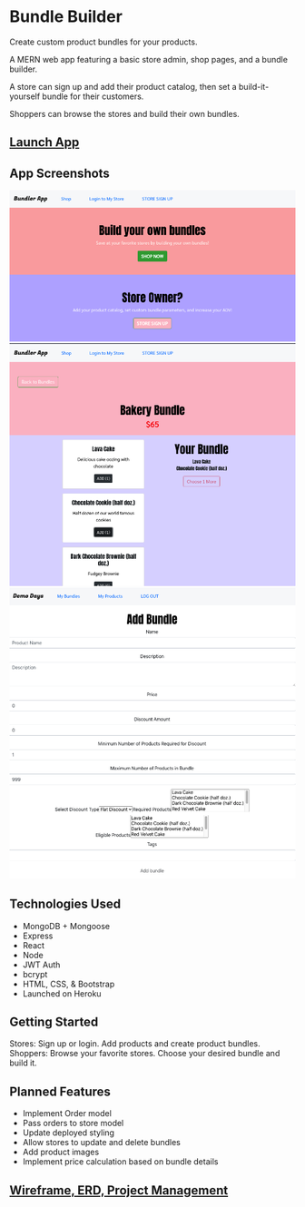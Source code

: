 # Bundle Builder

Create custom product bundles for your products.

A MERN web app featuring a basic store admin, shop pages, and a bundle builder.

A store can sign up and add their product catalog, then set a build-it-yourself bundle for their customers.

Shoppers can browse the stores and build their own bundles.

## [Launch App](https://product-bundle-builder.herokuapp.com/shop/demobakery/bundles/Bakery%20Bundle%20Trio)

## App Screenshots

![Home Page](screenshots/Bundler_Home.png)
![Shop Bundle](screenshots/Bundler_BuildBundle.png)
![Create Bundle](screenshots/Bundler_AddBundlePage.png)

## Technologies Used

- MongoDB + Mongoose
- Express
- React
- Node
- JWT Auth
- bcrypt
- HTML, CSS, & Bootstrap
- Launched on Heroku

## Getting Started

Stores: Sign up or login. Add products and create product bundles.
Shoppers: Browse your favorite stores. Choose your desired bundle and build it.

## Planned Features

- Implement Order model
- Pass orders to store model
- Update deployed styling
- Allow stores to update and delete bundles
- Add product images
- Implement price calculation based on bundle details

## [Wireframe, ERD, Project Management](https://www.notion.so/7ddc6a2c6bbe46c6a1da9c840bdd5012?v=902512f7371a4b49a363a7b4bb745a77)

